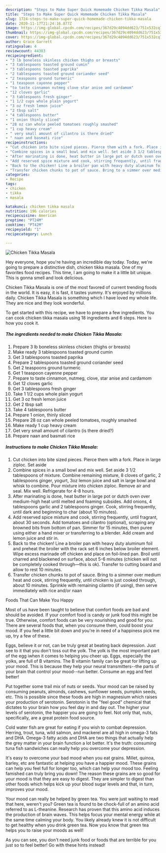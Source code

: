 ```yaml
---
description: "Steps to Make Super Quick Homemade Chicken Tikka Masala"
title: "Steps to Make Super Quick Homemade Chicken Tikka Masala"
slug: 1724-steps-to-make-super-quick-homemade-chicken-tikka-masala
date: 2020-11-17T21:24:16.877Z
image: https://img-global.cpcdn.com/recipes/367d29c4094dd623/751x532cq70/chicken-tikka-masala-recipe-main-photo.jpg
thumbnail: https://img-global.cpcdn.com/recipes/367d29c4094dd623/751x532cq70/chicken-tikka-masala-recipe-main-photo.jpg
cover: https://img-global.cpcdn.com/recipes/367d29c4094dd623/751x532cq70/chicken-tikka-masala-recipe-main-photo.jpg
author: Grace Garrett
ratingvalue: 4
reviewcount: 44303
recipeingredient:
- "3 lb boneless skinless chicken thighs or breasts"
- "3 tablespoons toasted ground cumin"
- "3 tablespoons toasted paprika"
- "2 tablespoons toasted ground coriander seed"
- "2 teaspoons ground turmeric"
- "1 teaspoon cayenne pepper"
- "to taste cinnamon nutmeg clove star anise and cardamom"
- "12 cloves garlic"
- "3 tablespoons fresh ginger"
- "1 1/2 cups whole plain yogurt"
- "3 oz fresh lemon juice"
- "2 tbsp salt"
- "4 tablespoons butter"
- "1 onion thinly sliced"
- "28 oz can whole peeled tomatoes roughly smashed"
- "1 cup heavy cream"
- " very small amount of cilantro is there dried"
- " naan and basmati rice"
recipeinstructions:
- "Cut chicken into bite sized pieces. Pierce them with a fork. Place in large ziploc. Set aside"
- "Combine spices in a small bowl and mix well. Set aside 3 1/2 tablespoons of mixture. Combine remaining mixture, 8 cloves of garlic, 2 tablespoons ginger, yogurt, 3oz lemon juice and salt in large bowl and whisk to combine. Pour mixture into chicken ziploc. Remove air and seal. Mix well.  Refrigerate for 4-8 hours."
- "After marinating is done, heat butter in large pot or dutch oven over medium-high heat until melted and foaming subsides. Add onions, 4 tablespoons garlic and 2 tablespoons ginger. Cook, stirring frequently, until dark and beginning to char (about 10 minutes)."
- "Add reserved spice mixture and cook, stirring frequently, until fragrant, about 30 seconds. Add tomatoes and cilantro (optional), scraping any browned bits from bottom of pan. Simmer for 15 minutes, then puree using either a hand mixer or transferring to a blender. Add cream and lemon juice and stir in."
- "Back to the chicken! Line a broiler pan with heavy duty aluminum foil and preheat the broiler with the rack set 6 inches below broiler element. Wipe excess marinade off chicken and place on foil-lined pan. Broil until charred and blackened on surface, about 5-6 minutes (chicken will not be completely cooked through—this is ok). Transfer to cutting board and allow to rest 10 minutes."
- "Transfer chicken chunks to pot of sauce. Bring to a simmer over medium heat and cook, stirring frequently, until chicken is just cooked through, about 10 minutes. Sprinkle with remaining cilantro (if using), then serve immediately with rice and/or naan"
categories:
- Recipe
tags:
- chicken
- tikka
- masala

katakunci: chicken tikka masala 
nutrition: 196 calories
recipecuisine: American
preptime: "PT24M"
cooktime: "PT42M"
recipeyield: "1"
recipecategory: Lunch

---
```



![Chicken Tikka Masala](https://img-global.cpcdn.com/recipes/367d29c4094dd623/751x532cq70/chicken-tikka-masala-recipe-main-photo.jpg)

Hey everyone, hope you're having an incredible day today. Today, we're going to prepare a distinctive dish, chicken tikka masala. One of my favorites food recipes. This time, I am going to make it a little bit unique. This is gonna smell and look delicious.

Chicken Tikka Masala is one of the most favored of current trending foods in the world. It is easy, it is fast, it tastes yummy. It's enjoyed by millions daily. Chicken Tikka Masala is something which I have loved my whole life. They are nice and they look wonderful.




To get started with this recipe, we have to prepare a few ingredients. You can cook chicken tikka masala using 18 ingredients and 6 steps. Here is how you cook it.

<!--inarticleads1-->

##### The ingredients needed to make Chicken Tikka Masala:

1. Prepare 3 lb boneless skinless chicken (thighs or breasts)
1. Make ready 3 tablespoons toasted ground cumin
1. Get 3 tablespoons toasted paprika
1. Prepare 2 tablespoons toasted ground coriander seed
1. Get 2 teaspoons ground turmeric
1. Get 1 teaspoon cayenne pepper
1. Prepare to taste cinnamon, nutmeg, clove, star anise and cardamom
1. Get 12 cloves garlic
1. Get 3 tablespoons fresh ginger
1. Take 1 1/2 cups whole plain yogurt
1. Get 3 oz fresh lemon juice
1. Get 2 tbsp salt
1. Take 4 tablespoons butter
1. Prepare 1 onion, thinly sliced
1. Prepare 28 oz can whole peeled tomatoes, roughly smashed
1. Make ready 1 cup heavy cream
1. Get  very small amount of cilantro (is there dried?)
1. Prepare  naan and basmati rice




<!--inarticleads2-->

##### Instructions to make Chicken Tikka Masala:

1. Cut chicken into bite sized pieces. Pierce them with a fork. Place in large ziploc. Set aside
1. Combine spices in a small bowl and mix well. Set aside 3 1/2 tablespoons of mixture. Combine remaining mixture, 8 cloves of garlic, 2 tablespoons ginger, yogurt, 3oz lemon juice and salt in large bowl and whisk to combine. Pour mixture into chicken ziploc. Remove air and seal. Mix well.  Refrigerate for 4-8 hours.
1. After marinating is done, heat butter in large pot or dutch oven over medium-high heat until melted and foaming subsides. Add onions, 4 tablespoons garlic and 2 tablespoons ginger. Cook, stirring frequently, until dark and beginning to char (about 10 minutes).
1. Add reserved spice mixture and cook, stirring frequently, until fragrant, about 30 seconds. Add tomatoes and cilantro (optional), scraping any browned bits from bottom of pan. Simmer for 15 minutes, then puree using either a hand mixer or transferring to a blender. Add cream and lemon juice and stir in.
1. Back to the chicken! Line a broiler pan with heavy duty aluminum foil and preheat the broiler with the rack set 6 inches below broiler element. Wipe excess marinade off chicken and place on foil-lined pan. Broil until charred and blackened on surface, about 5-6 minutes (chicken will not be completely cooked through—this is ok). Transfer to cutting board and allow to rest 10 minutes.
1. Transfer chicken chunks to pot of sauce. Bring to a simmer over medium heat and cook, stirring frequently, until chicken is just cooked through, about 10 minutes. Sprinkle with remaining cilantro (if using), then serve immediately with rice and/or naan




Foods That Can Make You Happy


Most of us have been taught to believe that comfort foods are bad and should be avoided. If your comfort food is candy or junk food this might be true. Otherwise, comfort foods can be very nourishing and good for you. There are several foods that, when you consume them, could boost your mood. If you feel a little bit down and you're in need of a happiness pick me up, try a few of these.

Eggs, believe it or not, can be truly great at beating back depression. Just see to it that you don't toss out the yolk. The yolk is the most important part of the egg iwhen it comes to helping you cheer up. Eggs, especially the yolks, are full of B vitamins. The B vitamin family can be great for lifting up your mood. This is because they help your neural transmitters--the parts of your brain that control your mood--run better. Consume an egg and feel better!

Put together some trail mix of nuts or seeds. Your mood can be raised by consuming peanuts, almonds, cashews, sunflower seeds, pumpkin seeds, etc. This is possible since these foods are high in magnesium which raises your production of serotonin. Serotonin is the "feel good" chemical that dictates to your brain how you feel day in and day out. The higher your levels of serotonin, the happier you are going to feel. Not only that, nuts, specifically, are a great protein food source.

Cold water fish are great for eating if you wish to combat depression. Herring, trout, tuna, wild salmon, and mackerel are all high in omega-3 fats and DHA. Omega-3 fatty acids and DHA are two things that actually help the grey matter in your brain function a lot better. It's the truth: consuming tuna fish sandwiches can really help you overcome your depression. 

It's easy to overcome your bad mood when you eat grains. Millet, quinoa, barley, etc are fantastic at helping you have a happier mood. These grains can help you feel full for longer too, which can help your mood too. Feeling famished can truly bring you down! The reason these grains are so good for your mood is that they are easy to digest. They are simpler to digest than other foods which helps kick up your blood sugar levels and that, in turn, improves your mood.

Your mood can really be helped by green tea. You were just waiting to read that here, weren't you? Green tea is found to be chock-full of an amino acid referred to as L-theanine. Research has proven that this amino acid induces the production of brain waves. This helps focus your mental energy while at the same time calming your body. You likely already knew it is not difficult to get healthy when you drink green tea. Now you know that green tea helps you to raise your moods as well!

As you can see, you don't need junk food or foods that are terrible for you just so to feel better! Go  with  these hints  instead!

